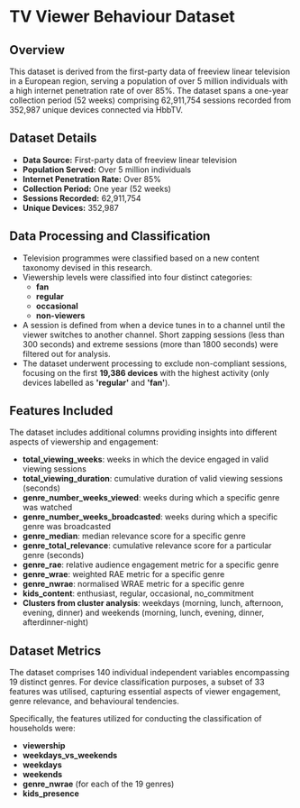 # TV Viewer Behaviour Dataset

## Overview

This dataset is derived from the first-party data of freeview linear television in a European region, serving a population of over 5 million individuals with a high internet penetration rate of over 85%. The dataset spans a one-year collection period (52 weeks) comprising 62,911,754 sessions recorded from 352,987 unique devices connected via HbbTV.

## Dataset Details

- **Data Source:** First-party data of freeview linear television
- **Population Served:** Over 5 million individuals
- **Internet Penetration Rate:** Over 85%
- **Collection Period:** One year (52 weeks)
- **Sessions Recorded:** 62,911,754
- **Unique Devices:** 352,987

## Data Processing and Classification

- Television programmes were classified based on a new content taxonomy devised in this research.
- Viewership levels were classified into four distinct categories:
  - **fan**
  - **regular**
  - **occasional**
  - **non-viewers**
- A session is defined from when a device tunes in to a channel until the viewer switches to another channel. Short zapping sessions (less than 300 seconds) and extreme sessions (more than 1800 seconds) were filtered out for analysis.
- The dataset underwent processing to exclude non-compliant sessions, focusing on the first **19,386 devices** with the highest activity (only devices labelled as **'regular'** and **'fan'**).

## Features Included

The dataset includes additional columns providing insights into different aspects of viewership and engagement:

- **total_viewing_weeks**: weeks in which the device engaged in valid viewing sessions
- **total_viewing_duration**: cumulative duration of valid viewing sessions (seconds)
- **genre_number_weeks_viewed**: weeks during which a specific genre was watched
- **genre_number_weeks_broadcasted**: weeks during which a specific genre was broadcasted
- **genre_median**: median relevance score for a specific genre
- **genre_total_relevance**: cumulative relevance score for a particular genre (seconds)
- **genre_rae**: relative audience engagement metric for a specific genre
- **genre_wrae**: weighted RAE metric for a specific genre
- **genre_nwrae**: normalised WRAE metric for a specific genre
- **kids_content**: enthusiast, regular, occasional, no_commitment
- **Clusters from cluster analysis**: weekdays (morning, lunch, afternoon, evening, dinner) and weekends (morning, lunch, evening, dinner, afterdinner-night)

## Dataset Metrics

The dataset comprises 140 individual independent variables encompassing 19 distinct genres. For device classification purposes, a subset of 33 features was utilised, capturing essential aspects of viewer engagement, genre relevance, and behavioural tendencies.

Specifically, the features utilized for conducting the classification of households were:

- **viewership**
- **weekdays_vs_weekends**
- **weekdays**
- **weekends**
- **genre_nwrae** (for each of the 19 genres)
- **kids_presence**